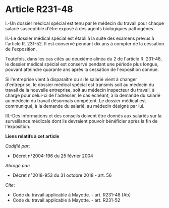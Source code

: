 # Article R231-48

I.-Un dossier médical spécial est tenu par le médecin du travail pour chaque salarié susceptible d'être exposé à des agents
biologiques pathogènes. 

II.-Le dossier médical spécial est établi à la suite des examens prévus à l'article R. 231-52. Il est conservé pendant dix
ans à compter de la cessation de l'exposition. 

Toutefois, dans les cas cités au deuxième alinéa du 2 de l'article R. 231-48, le dossier médical spécial est conservé pendant
une période plus longue, pouvant atteindre quarante ans après la cessation de l'exposition connue. 

Si l'entreprise vient à disparaître ou si le salarié vient à changer d'entreprise, le dossier médical spécial est transmis
soit au médecin du travail de la nouvelle entreprise, soit au médecin inspecteur du travail, à charge pour celui-ci de
l'adresser, le cas échéant, à la demande du salarié au médecin du travail désormais compétent. Le dossier médical est
communiqué, à la demande du salarié, au médecin désigné par lui. 

III.-Des informations et des conseils doivent être donnés aux salariés sur la surveillance médicale dont ils devraient
pouvoir bénéficier après la fin de l'exposition.

**Liens relatifs à cet article**

_Codifié par_:

  - Décret n°2004-196 du 25 février 2004

_Abrogé par_:

  - Décret n°2018-953 du 31 octobre 2018 - art. 56

_Cite_:

  - Code du travail applicable à Mayotte. - art. R231-48 (Ab)
  - Code du travail applicable à Mayotte. - art. R231-52
